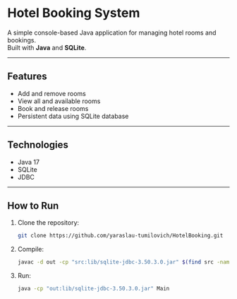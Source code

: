 # Hotel Booking System

A simple console-based Java application for managing hotel rooms and bookings.  
Built with **Java** and **SQLite**.

---

## Features
- Add and remove rooms  
- View all and available rooms  
- Book and release rooms  
- Persistent data using SQLite database  

---

## Technologies
- Java 17  
- SQLite  
- JDBC  

---

## How to Run

1. Clone the repository:
   ```bash
   git clone https://github.com/yaraslau-tumilovich/HotelBooking.git
2. Compile:
    ```bash
    javac -d out -cp "src:lib/sqlite-jdbc-3.50.3.0.jar" $(find src -name "*.java")
3. Run:
    ```bash
    java -cp "out:lib/sqlite-jdbc-3.50.3.0.jar" Main



